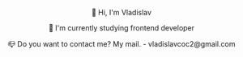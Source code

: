 
<div id="header" align="center">
  <p> 👋 Hi, I'm Vladislav </p>
  <p> 📖 I'm currently studying frontend developer </p>
  <p> 📪 Do you want to contact me? My mail. - vladislavcoc2@gmail.com </p>
</div>

<!--
**vladislavslutskii/vladislavslutskii** is a ✨ _special_ ✨ repository because its `README.md` (this file) appears on your GitHub profile.

Here are some ideas to get you started:

- 🔭 I’m currently working on ...
- 🌱 I’m currently learning ...
- 👯 I’m looking to collaborate on ...
- 🤔 I’m looking for help with ...
- 💬 Ask me about ...
- 📫 How to reach me: ...
- 😄 Pronouns: ...
- ⚡ Fun fact: ...
-->
